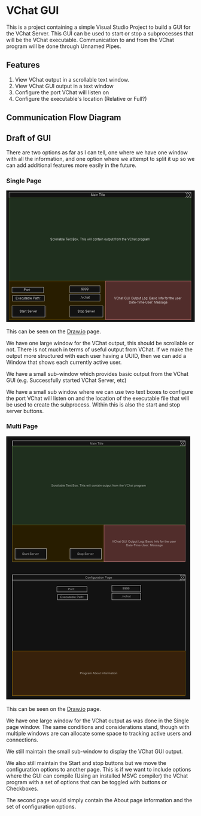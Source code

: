 # VChat GUI
This is a project containing a simple Visual Studio Project to build a GUI for the VChat Server. This GUI can be used to start or stop a subprocesses that will be the VChat executable. Communication to and from the VChat program will be done through Unnamed Pipes.

## Features
1) View VChat output in a scrollable text window.
2) View VChat GUI output in a text window
3) Configure the port VChat will listen on
4) Configure the executable's location (Relative or Full?)

## Communication Flow Diagram

## Draft of GUI
There are two options as far as I can tell, one where we have one window with all the information, and one option where we attempt to split it up so we can add additional features more easily in the future.

### Single Page

<img src="Images/SinglePg.png">

This can be seen on the [Draw.io](https://drive.google.com/file/d/1CU2L2XudCIiL5FQXnOvMZWD7QYcEGNn8/view?usp=sharing) page.

We have one large window for the VChat output, this should be scrollable or not. There is not much in terms of useful output from VChat. If we make the output more structured with each user having a UUID, then we can add a Window that shows each currently active user.

We have a small sub-window which provides basic output from the VChat GUI (e.g. Successfully started VChat Server, etc)

We have a small sub window where we can use two text boxes to configure the port VChat will listen on and the location of the executable file that will be used to create the subprocess. Within this is also the start and stop server buttons.

### Multi Page

<img src="Images/MultiPg.png">

This can be seen on the [Draw.io](https://drive.google.com/file/d/1ehFUsemTxh047056X8BKzcX9mYMmVISs/view?usp=sharing) page.

We have one large window for the VChat output as was done in the Single page window. The same conditions and considerations stand, though with multiple windows are can allocate some space to tracking active users and connections.

We still maintain the small sub-window to display the VChat GUI output.

We also still maintain the Start and stop buttons but we move the configuration options to another page. This is if we want to include options where the GUI can compile (Using an installed MSVC compiler) the VChat program with a set of options that can be toggled with buttons or Checkboxes.

The second page would simply contain the About page information and the set of configuration options.

